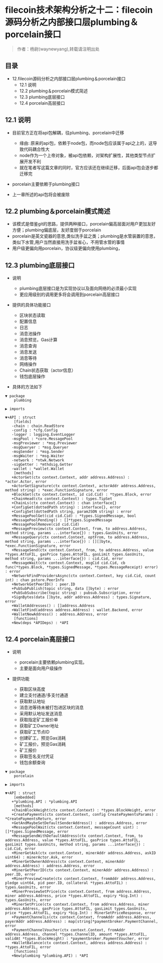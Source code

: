 # filecoin技术架构分析之十二：filecoin源码分析之内部接口层plumbing＆porcelain接口

> 作者：杨尉(waynewyang),转载请注明出处


## 目录
- 12.filecoin源码分析之内部接口层plumbing＆porcelain接口
    - 12.1 说明
    - 12.2 plumbing＆porcelain模式简述
    - 12.3 plumbing底层接口
    - 12.4 porcelain高层接口

## 12.1 说明
- 目前官方正在将api包解耦，往plumbing、porcelain中迁移
    - 缘由: 原来的api包，依赖于node包，而node包应该属于api之上的，这导致代码耦合性大
    - node作为一个上帝对象，被api包依赖，对架构扩展性，其他类型节点扩展开发不利
    - 就在笔者写这篇文章的同时，官方应该还在继续迁移，后面api包会逐步都迁移完

- porcelain主要依赖于plumbing接口

- 上一章所述的api包将会被废除

## 12.2 plumbing＆porcelain模式简述
- 该模式是借鉴git的思路，提供两种接口，porcelain偏高层面对用户更加友好方便；plumbing偏底层，友好度弱于porcelain
- porcelain是英文瓷器的意思,类似洗手盆之类；plumbing是水管装置的意思，类似下水管,用户当然直接用洗手盆省心，不用管水管的事情
- 用户级更偏向用porcelain，协议级更偏向使用plumbing，

## 12.3 plumbing底层接口
- 说明
    - plumbing底层接口是为实现协议以及面向网络的必须最小实现
    - 更应用级别的调用更多将会调用到porcelain高层接口

- 提供的具体功能接口
    - 区块状态读取
    - 配置信息
    - 日志
    - 消息池操作
    - 消息预览，Gas计算
    - 消息查询
    - 消息发送
    - 消息等待
    - 网络操作
    - Chain状态获取（actor信息）
    - 钱包底层操作

- 具体的方法如下

```
▼ package
    plumbing

▶ imports

▼+API : struct
    [fields]
   -chain : chain.ReadStore
   -config : *cfg.Config
   -logger : logging.EventLogger
   -msgPool : *core.MessagePool
   -msgPreviewer : *msg.Previewer
   -msgQueryer : *msg.Queryer
   -msgSender : *msg.Sender
   -msgWaiter : *msg.Waiter
   -network : *ntwk.Network
   -sigGetter : *mthdsig.Getter
   -wallet : *wallet.Wallet
    [methods]
   +ActorGet(ctx context.Context, addr address.Address) : *actor.Actor, error
   +ActorGetSignature(ctx context.Context, actorAddr address.Address, method string) : *exec.FunctionSignature, error
   +BlockGet(ctx context.Context, id cid.Cid) : *types.Block, error
   +ChainHead(ctx context.Context) : types.TipSet
   +ChainLs(ctx context.Context) : chan interface{}
   +ConfigGet(dottedPath string) : interface{}, error
   +ConfigSet(dottedPath string, paramJSON string) : error
   +MessagePoolGet(cid cid.Cid) : *types.SignedMessage, bool
   +MessagePoolPending() : []*types.SignedMessage
   +MessagePoolRemove(cid cid.Cid)
   +MessagePreview(ctx context.Context, from, to address.Address, method string, params ...interface{}) : types.GasUnits, error
   +MessageQuery(ctx context.Context, optFrom, to address.Address, method string, params ...interface{}) : [][]byte, *exec.FunctionSignature, error
   +MessageSend(ctx context.Context, from, to address.Address, value *types.AttoFIL, gasPrice types.AttoFIL, gasLimit types.GasUnits, method string, params ...interface{}) : cid.Cid, error
   +MessageWait(ctx context.Context, msgCid cid.Cid, cb func(*types.Block, *types.SignedMessage, *types.MessageReceipt) error) : error
   +NetworkFindProvidersAsync(ctx context.Context, key cid.Cid, count int) : chan pstore.PeerInfo
   +NetworkGetPeerID() : peer.ID
   +PubSubPublish(topic string, data []byte) : error
   +PubSubSubscribe(topic string) : pubsub.Subscription, error
   +SignBytes(data []byte, addr address.Address) : types.Signature, error
   +WalletAddresses() : []address.Address
   +WalletFind(address address.Address) : wallet.Backend, error
   +WalletNewAddress() : address.Address, error
    [functions]
   +New(deps *APIDeps) : *API
```

## 12.4 porcelain高层接口
- 说明
    - porcelain主要依赖plumbing实现。
    - 主要是面向用户级操作

- 提供功能
    - 获取区块高度
    - 建立支付通道/多支付通道
    - 获取默认地址
    - 消息池等待未被打包进区块的消息
    - 采用默认地址发送消息
    - 获取指定矿工报价单
    - 获取矿工Owner地址
    - 获取矿工节点ID
    - 创建矿工，预览Gas消耗
    - 矿工报价，预览Gas消耗
    - 矿工报价
    - 获取签名支付凭证
    - 钱包余额查询

```
▼ package
    porcelain

▶ imports

▼+API : struct
    [embedded]
   +*plumbing.API : *plumbing.API
    [methods]
   +ChainBlockHeight(ctx context.Context) : *types.BlockHeight, error
   +CreatePayments(ctx context.Context, config CreatePaymentsParams) : *CreatePaymentsReturn, error
   +GetAndMaybeSetDefaultSenderAddress() : address.Address, error
   +MessagePoolWait(ctx context.Context, messageCount uint) : []*types.SignedMessage, error
   +MessageSendWithDefaultAddress(ctx context.Context, from, to address.Address, value *types.AttoFIL, gasPrice types.AttoFIL, gasLimit types.GasUnits, method string, params ...interface{}) : cid.Cid, error
   +MinerGetAsk(ctx context.Context, minerAddr address.Address, askID uint64) : minerActor.Ask, error
   +MinerGetOwnerAddress(ctx context.Context, minerAddr address.Address) : address.Address, error
   +MinerGetPeerID(ctx context.Context, minerAddr address.Address) : peer.ID, error
   +MinerPreviewCreate(ctx context.Context, fromAddr address.Address, pledge uint64, pid peer.ID, collateral *types.AttoFIL) : types.GasUnits, error
   +MinerPreviewSetPrice(ctx context.Context, from address.Address, miner address.Address, price *types.AttoFIL, expiry *big.Int) : types.GasUnits, error
   +MinerSetPrice(ctx context.Context, from address.Address, miner address.Address, gasPrice types.AttoFIL, gasLimit types.GasUnits, price *types.AttoFIL, expiry *big.Int) : MinerSetPriceResponse, error
   +PaymentChannelLs(ctx context.Context, fromAddr address.Address, payerAddr address.Address) : map[string]*paymentbroker.PaymentChannel, error
   +PaymentChannelVoucher(ctx context.Context, fromAddr address.Address, channel *types.ChannelID, amount *types.AttoFIL, validAt *types.BlockHeight) : *paymentbroker.PaymentVoucher, error
   +WalletBalance(ctx context.Context, address address.Address) : *types.AttoFIL, error
    [functions]
   +New(plumbing *plumbing.API) : *API
```


